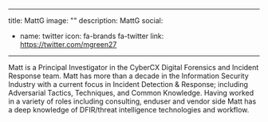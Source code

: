 
---
title: MattG
image: ""
description: MattG
social:

  - name: twitter
    icon: fa-brands fa-twitter
    link: https://twitter.com/mgreen27

---

Matt is a Principal Investigator in the CyberCX Digital Forensics and Incident Response team. Matt has more than a decade in the Information Security Industry with a current focus in Incident Detection & Response; including Adversarial Tactics, Techniques, and Common Knowledge. Having worked in a variety of roles including consulting, enduser and vendor side Matt has a deep knowledge of DFIR/threat intelligence technologies and workflow.